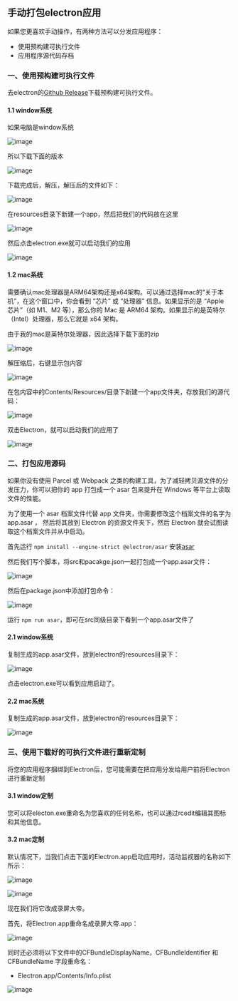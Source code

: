 ## 手动打包electron应用
如果您更喜欢手动操作，有两种方法可以分发应用程序：

- 使用预构建可执行文件
- 应用程序源代码存档

### 一、使用预构建可执行文件
去electron的[Github Release](https://github.com/electron/electron/releases)下载预构建可执行文件。

#### 1.1 window系统
如果电脑是window系统

![image](./images/manual_02.png)

所以下载下面的版本

![image](./images/manual_01.png)

下载完成后，解压，解压后的文件如下：

![image](./images/manual_03.png)

在resources目录下新建一个app，然后把我们的代码放在这里

![image](./images/manual_04.png)

然后点击electron.exe就可以启动我们的应用

![image](./images/manual_05.png)


#### 1.2 mac系统
需要确认mac处理器是ARM64架构还是x64架构。可以通过选择mac的“关于本机”，在这个窗口中，你会看到 “芯片” 或 “处理器” 信息。如果显示的是 “Apple 芯片”（如 M1、M2 等），那么你的 Mac 是 ARM64 架构。如果显示的是英特尔（Intel）处理器，那么它就是 x64 架构。

由于我的mac是英特尔处理器，因此选择下载下面的zip

![image](./images/manual_09.jpg)

解压缩后，右键显示包内容

![image](./images/manual_11.jpg)

在包内容中的Contents/Resources/目录下新建一个app文件夹，存放我们的源代码：

![image](./images/manual_10.jpg)

双击Electron，就可以启动我们的应用了

![image](./images/manual_12.jpg)

### 二、打包应用源码
如果你没有使用 Parcel 或 Webpack 之类的构建工具，为了减轻拷贝源文件的分发压力，你可以把你的 app 打包成一个 asar 包来提升在 Windows 等平台上读取文件的性能。

为了使用一个 asar 档案文件代替 app 文件夹，你需要修改这个档案文件的名字为 app.asar ， 然后将其放到 Electron 的资源文件夹下，然后 Electron 就会试图读取这个档案文件并从中启动。

首先运行 `npm install --engine-strict @electron/asar` 安装[asar](https://github.com/electron/asar)

然后我们写个脚本，将src和pacakge.json一起打包成一个app.asar文件：

![image](./images/manual_06.png)

然后在package.json中添加打包命令：


![image](./images/manual_07.png)

运行 `npm run asar`，即可在src同级目录下看到一个app.asar文件了

#### 2.1 window系统
复制生成的app.asar文件，放到electron的resources目录下：

![image](./images/manual_08.png)

点击electron.exe可以看到应用启动了。

#### 2.2 mac系统

复制生成的app.asar文件，放到electron的resources目录下：

![image](./images/manual_13.jpg)


### 三、使用下载好的可执行文件进行重新定制

将您的应用程序捆绑到Electron后，您可能需要在把应用分发给用户前将Electron进行重新定制


#### 3.1 window定制
您可以将electon.exe重命名为您喜欢的任何名称，也可以通过rcedit编辑其图标和其他信息。

#### 3.2 mac定制
默认情况下，当我们点击下面的Electron.app启动应用时，活动监视器的名称如下所示：

![image](./images/manual_12.jpg)

![image](./images/manual_14.jpg)


现在我们将它改成录屏大帝。

首先，将Electron.app重命名成录屏大帝.app：

![image](./images/manual_15.jpg)

同时还必须将以下文件中的CFBundleDisplayName，CFBundleIdentifier 和 CFBundleName 字段重命名：
- Electron.app/Contents/Info.plist


![image](./images/manual_16.jpg)
